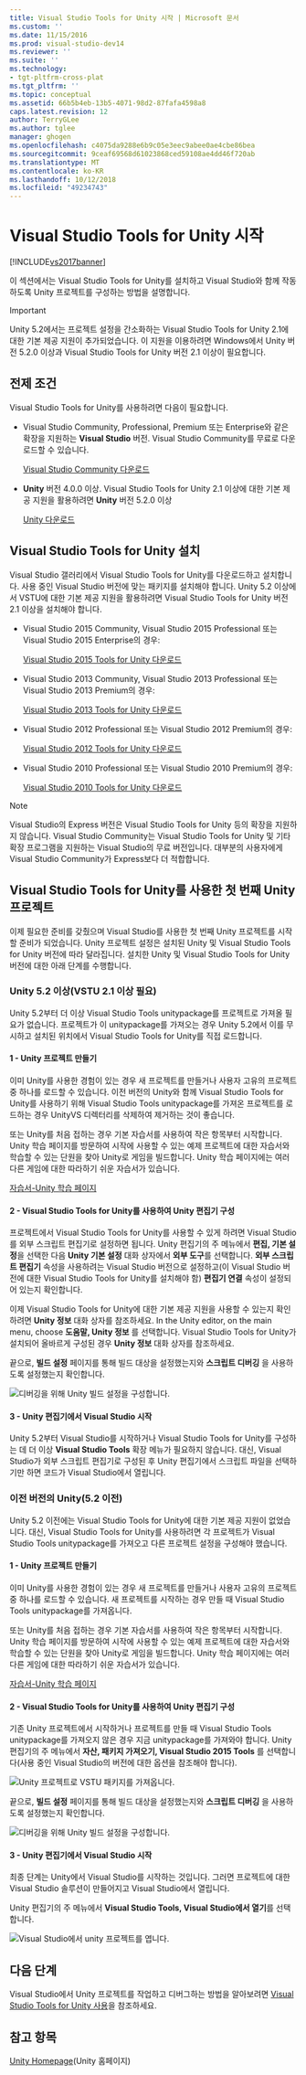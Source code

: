 ```yaml
---
title: Visual Studio Tools for Unity 시작 | Microsoft 문서
ms.custom: ''
ms.date: 11/15/2016
ms.prod: visual-studio-dev14
ms.reviewer: ''
ms.suite: ''
ms.technology:
- tgt-pltfrm-cross-plat
ms.tgt_pltfrm: ''
ms.topic: conceptual
ms.assetid: 66b5b4eb-13b5-4071-98d2-87fafa4598a8
caps.latest.revision: 12
author: TerryGLee
ms.author: tglee
manager: ghogen
ms.openlocfilehash: c4075da9288e6b9c05e3eec9abee0ae4cbe86bea
ms.sourcegitcommit: 9ceaf69568d61023868ced59108ae4dd46f720ab
ms.translationtype: MT
ms.contentlocale: ko-KR
ms.lasthandoff: 10/12/2018
ms.locfileid: "49234743"
---
```

# <a name="getting-started-with-visual-studio-tools-for-unity"></a>Visual Studio Tools for Unity 시작
[!INCLUDE[vs2017banner](../includes/vs2017banner.md)]

  
이 섹션에서는 Visual Studio Tools for Unity를 설치하고 Visual Studio와 함께 작동하도록 Unity 프로젝트를 구성하는 방법을 설명합니다.  
  
> [!IMPORTANT]
>  Unity 5.2에서는 프로젝트 설정을 간소화하는 Visual Studio Tools for Unity 2.1에 대한 기본 제공 지원이 추가되었습니다. 이 지원을 이용하려면 Windows에서 Unity 버전 5.2.0 이상과 Visual Studio Tools for Unity 버전 2.1 이상이 필요합니다.  
  
## <a name="prerequisites"></a>전제 조건  
 Visual Studio Tools for Unity를 사용하려면 다음이 필요합니다.  
  
-   Visual Studio Community, Professional, Premium 또는 Enterprise와 같은 확장을 지원하는 **Visual Studio** 버전. Visual Studio Community를 무료로 다운로드할 수 있습니다.  
  
     [Visual Studio Community 다운로드](http://www.visualstudio.com/downloads/download-visual-studio-vs)  
  
-   **Unity** 버전 4.0.0 이상. Visual Studio Tools for Unity 2.1 이상에 대한 기본 제공 지원을 활용하려면 **Unity** 버전 5.2.0 이상  
  
     [Unity 다운로드](https://unity3d.com/get-unity/download)  
  
## <a name="install-visual-studio-tools-for-unity"></a>Visual Studio Tools for Unity 설치  
 Visual Studio 갤러리에서 Visual Studio Tools for Unity를 다운로드하고 설치합니다. 사용 중인 Visual Studio 버전에 맞는 패키지를 설치해야 합니다. Unity 5.2 이상에서 VSTU에 대한 기본 제공 지원을 활용하려면 Visual Studio Tools for Unity 버전 2.1 이상을 설치해야 합니다.  
  
-   Visual Studio 2015 Community, Visual Studio 2015 Professional 또는 Visual Studio 2015 Enterprise의 경우:  
  
     [Visual Studio 2015 Tools for Unity 다운로드](https://visualstudiogallery.msdn.microsoft.com/8d26236e-4a64-4d64-8486-7df95156aba9)  
  
-   Visual Studio 2013 Community, Visual Studio 2013 Professional 또는 Visual Studio 2013 Premium의 경우:  
  
     [Visual Studio 2013 Tools for Unity 다운로드](https://visualstudiogallery.msdn.microsoft.com/20b80b8c-659b-45ef-96c1-437828fe7cf2)  
  
-   Visual Studio 2012 Professional 또는 Visual Studio 2012 Premium의 경우:  
  
     [Visual Studio 2012 Tools for Unity 다운로드](https://visualstudiogallery.msdn.microsoft.com/7ab11d2a-f413-4ed6-b3de-ff1d05157714)  
  
-   Visual Studio 2010 Professional 또는 Visual Studio 2010 Premium의 경우:  
  
     [Visual Studio 2010 Tools for Unity 다운로드](https://visualstudiogallery.msdn.microsoft.com/6e536faa-ce73-494a-a746-6a14753015f1)  
  
> [!NOTE]
>  Visual Studio의 Express 버전은 Visual Studio Tools for Unity 등의 확장을 지원하지 않습니다. Visual Studio Community는 Visual Studio Tools for Unity 및 기타 확장 프로그램을 지원하는 Visual Studio의 무료 버전입니다. 대부분의 사용자에게 Visual Studio Community가 Express보다 더 적합합니다.  
  
## <a name="your-first-unity-project-with-visual-studio-tools-for-unity"></a>Visual Studio Tools for Unity를 사용한 첫 번째 Unity 프로젝트  
 이제 필요한 준비를 갖췄으며 Visual Studio를 사용한 첫 번째 Unity 프로젝트를 시작할 준비가 되었습니다. Unity 프로젝트 설정은 설치된 Unity 및 Visual Studio Tools for Unity 버전에 따라 달라집니다. 설치한 Unity 및 Visual Studio Tools for Unity 버전에 대한 아래 단계를 수행합니다.  
  
### <a name="unity-52-and-higher-requires-vstu-21-or-higher"></a>Unity 5.2 이상(VSTU 2.1 이상 필요)  
 Unity 5.2부터 더 이상 Visual Studio Tools unitypackage를 프로젝트로 가져올 필요가 없습니다. 프로젝트가 이 unitypackage를 가져오는 경우 Unity 5.2에서 이를 무시하고 설치된 위치에서 Visual Studio Tools for Unity를 직접 로드합니다.  
  
#### <a name="1---create-a-unity-project"></a>1 - Unity 프로젝트 만들기  
 이미 Unity를 사용한 경험이 있는 경우 새 프로젝트를 만들거나 사용자 고유의 프로젝트 중 하나를 로드할 수 있습니다. 이전 버전의 Unity와 함께 Visual Studio Tools for Unity를 사용하기 위해 Visual Studio Tools unitypackage를 가져온 프로젝트를 로드하는 경우 UnityVS 디렉터리를 삭제하여 제거하는 것이 좋습니다.  
  
 또는 Unity를 처음 접하는 경우 기본 자습서를 사용하여 작은 항목부터 시작합니다. Unity 학습 페이지를 방문하여 시작에 사용할 수 있는 예제 프로젝트에 대한 자습서와 학습할 수 있는 단원을 찾아 Unity로 게임을 빌드합니다. Unity 학습 페이지에는 여러 다른 게임에 대한 따라하기 쉬운 자습서가 있습니다.  
  
 [자습서-Unity 학습 페이지](http://unity3d.com/learn/tutorials/modules)  
  
#### <a name="2---configure-unity-editor-to-use-visual-studio-tools-for-unity"></a>2 - Visual Studio Tools for Unity를 사용하여 Unity 편집기 구성  
 프로젝트에서 Visual Studio Tools for Unity를 사용할 수 있게 하려면 Visual Studio를 외부 스크립트 편집기로 설정하면 됩니다. Unity 편집기의 주 메뉴에서 **편집, 기본 설정**을 선택한 다음 **Unity 기본 설정** 대화 상자에서 **외부 도구**를 선택합니다. **외부 스크립트 편집기** 속성을 사용하려는 Visual Studio 버전으로 설정하고(이 Visual Studio 버전에 대한 Visual Studio Tools for Unity를 설치해야 함) **편집기 연결** 속성이 설정되어 있는지 확인합니다.  
  
 이제 Visual Studio Tools for Unity에 대한 기본 제공 지원을 사용할 수 있는지 확인하려면 **Unity 정보** 대화 상자를 참조하세요. In the Unity editor, on the main menu, choose **도움말, Unity 정보** 를 선택합니다. Visual Studio Tools for Unity가 설치되어 올바르게 구성된 경우 **Unity 정보** 대화 상자를 참조하세요.  
  
 끝으로, **빌드 설정** 페이지를 통해 빌드 대상을 설정했는지와 **스크립트 디버깅** 을 사용하도록 설정했는지 확인합니다.  
  
 ![디버깅을 위해 Unity 빌드 설정을 구성합니다.](../cross-platform/media/vstu-debugging-build-settings.png "vstu_debugging_build_settings")  
  
#### <a name="3---launch-visual-studio-from-the-unity-editor"></a>3 - Unity 편집기에서 Visual Studio 시작  
 Unity 5.2부터 Visual Studio를 시작하거나 Visual Studio Tools for Unity를 구성하는 데 더 이상 **Visual Studio Tools** 확장 메뉴가 필요하지 않습니다. 대신, Visual Studio가 외부 스크립트 편집기로 구성된 후 Unity 편집기에서 스크립트 파일을 선택하기만 하면 코드가 Visual Studio에서 열립니다.  
  
### <a name="previous-versions-of-unity-pre-52"></a>이전 버전의 Unity(5.2 이전)  
 Unity 5.2 이전에는 Visual Studio Tools for Unity에 대한 기본 제공 지원이 없었습니다. 대신, Visual Studio Tools for Unity를 사용하려면 각 프로젝트가 Visual Studio Tools unitypackage를 가져오고 다른 프로젝트 설정을 구성해야 했습니다.  
  
#### <a name="1---create-a-unity-project"></a>1 - Unity 프로젝트 만들기  
 이미 Unity를 사용한 경험이 있는 경우 새 프로젝트를 만들거나 사용자 고유의 프로젝트 중 하나를 로드할 수 있습니다. 새 프로젝트를 시작하는 경우 만들 때 Visual Studio Tools unitypackage를 가져옵니다.  
  
 또는 Unity를 처음 접하는 경우 기본 자습서를 사용하여 작은 항목부터 시작합니다. Unity 학습 페이지를 방문하여 시작에 사용할 수 있는 예제 프로젝트에 대한 자습서와 학습할 수 있는 단원을 찾아 Unity로 게임을 빌드합니다. Unity 학습 페이지에는 여러 다른 게임에 대한 따라하기 쉬운 자습서가 있습니다.  
  
 [자습서-Unity 학습 페이지](http://unity3d.com/learn/tutorials/modules)  
  
#### <a name="2---configure-unity-editor-to-use-visual-studio-tools-for-unity"></a>2 - Visual Studio Tools for Unity를 사용하여 Unity 편집기 구성  
 기존 Unity 프로젝트에서 시작하거나 프로젝트를 만들 때 Visual Studio Tools unitypackage를 가져오지 않은 경우 지금 unitypackage를 가져와야 합니다. Unity 편집기의 주 메뉴에서 **자산, 패키지 가져오기, Visual Studio 2015 Tools** 를 선택합니다(사용 중인 Visual Studio의 버전에 대한 옵션을 참조해야 합니다).  
  
 ![Unity 프로젝트로 VSTU 패키지를 가져옵니다.](../cross-platform/media/vstu-configure-unity-import-vstu.png "vstu_configure_unity_import_vstu")  
  
 끝으로, **빌드 설정** 페이지를 통해 빌드 대상을 설정했는지와 **스크립트 디버깅** 을 사용하도록 설정했는지 확인합니다.  
  
 ![디버깅을 위해 Unity 빌드 설정을 구성합니다.](../cross-platform/media/vstu-debugging-build-settings.png "vstu_debugging_build_settings")  
  
#### <a name="3---launch-visual-studio-from-unity-editor"></a>3 - Unity 편집기에서 Visual Studio 시작  
 최종 단계는 Unity에서 Visual Studio를 시작하는 것입니다. 그러면 프로젝트에 대한 Visual Studio 솔루션이 만들어지고 Visual Studio에서 열립니다.  
  
 Unity 편집기의 주 메뉴에서 **Visual Studio Tools, Visual Studio에서 열기**를 선택합니다.  
  
 ![Visual Studio에서 unity 프로젝트를 엽니다.](../cross-platform/media/vstu-configure-open-in-visual-studio.png "vstu_configure_open_in_visual_studio")  
  
## <a name="next-steps"></a>다음 단계  
 Visual Studio에서 Unity 프로젝트를 작업하고 디버그하는 방법을 알아보려면 [Visual Studio Tools for Unity 사용](../cross-platform/getting-started-with-visual-studio-tools-for-unity.md)을 참조하세요.  
  
## <a name="see-also"></a>참고 항목  
 [Unity Homepage](http://unity3d.com)(Unity 홈페이지)

